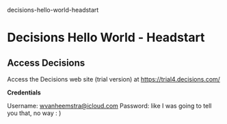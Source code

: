 decisions-hello-world-headstart
# Decisions Hello World - Headstart

## Access Decisions

Access the Decisions web site (trial version) at https://trial4.decisions.com/

**Credentials**

Username: wvanheemstra@icloud.com
Password: like I was going to tell you that, no way : )

